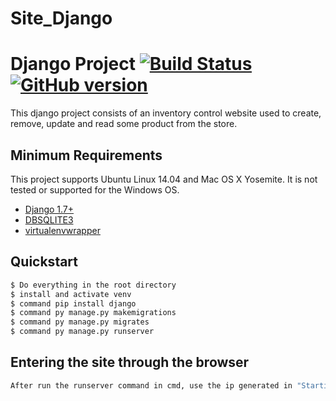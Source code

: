 # Site_Django
# Django Project [![Build Status](https://secure.travis-ci.org/cirlabs/django-project-template.png?branch=master)](http://travis-ci.org/cirlabs/django-project-template) [![GitHub version](https://badge.fury.io/gh/cirlabs%2Fdjango-project-template.svg)](http://badge.fury.io/gh/cirlabs%2Fdjango-project-template)

This django project consists of an inventory control website used to create, remove, update and read some product from the store. 

## Minimum Requirements
This project supports Ubuntu Linux 14.04 and Mac OS X Yosemite. It is not tested or supported for the Windows OS.

- [Django 1.7+](https://www.djangoproject.com/)
- [DBSQLITE3](https://www.sqlite.org/index.html)
- [virtualenvwrapper](http://virtualenvwrapper.readthedocs.org/en/latest/)

## Quickstart
```bash
$ Do everything in the root directory
$ install and activate venv
$ command pip install django
$ command py manage.py makemigrations
$ command py manage.py migrates
$ command py manage.py runserver
```
## Entering the site through the browser
```bash
After run the runserver command in cmd, use the ip generated in "Starting development server at: " and put in browser 
```
